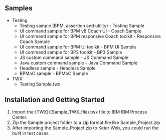 ## Samples
- Testing
    - Testing sample (BPM, assertion and utility) - Testing Sample
    - UI command sample for BPM v8 Coach UI - Coach Sample
    - UI command sample for BPM responsive Coach toolkit - Responsive Coach Sample
    - UI command sample for BPM UI toolkit - BPM UI Sample
    - UI command sample for BP3 toolkit - BP3 Sample
    - JS custom command sample - JS Command Sample
    - Java custom command sample - Java Command Sample
    - Headless sample - Headless Sample
    - BPMoC sample - BPMoC Sample
- TWX 
    - Testing Sample.twx    
    
## Installation and Getting Started

1. Import the {TWX}/(Sample_TWX_file).twx file to IBM IBM Process Center.
2. Zip the Sample project folder to a zip format file like Sample_Project.zip
3. After importing the Sample_Project.zip to Keter Web, you could run the built in test cases. 



